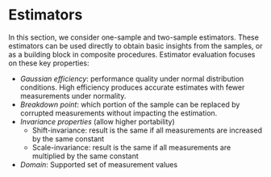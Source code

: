 # Estimators

In this section, we consider one-sample and two-sample estimators.
These estimators can be used directly to obtain basic insights from the samples, or as a building block in composite procedures.
Estimator evaluation focuses on these key properties:

- *Gaussian efficiency*: performance quality under normal distribution conditions.
  High efficiency produces accurate estimates with fewer measurements under normality.
- *Breakdown point*: which portion of the sample can be replaced by corrupted measurements
    without impacting the estimation.
- *Invariance properties* (allow higher portability)
  - Shift-invariance: result is the same if all measurements are increased by the same constant
  - Scale-invariance: result is the same if all measurements are multiplied by the same constant
- *Domain*: Supported set of measurement values

<!-- One-sample -->

<!-- INCLUDE manual/estimators/center.md -->

<!-- INCLUDE manual/estimators/spread.md -->

<!-- INCLUDE manual/estimators/rel-spread.md -->

<!-- Two-sample -->

<!-- INCLUDE manual/estimators/shift.md -->

<!-- INCLUDE manual/estimators/ratio.md -->

<!-- INCLUDE manual/estimators/avg-spread.md -->

<!-- INCLUDE manual/estimators/disparity.md -->

